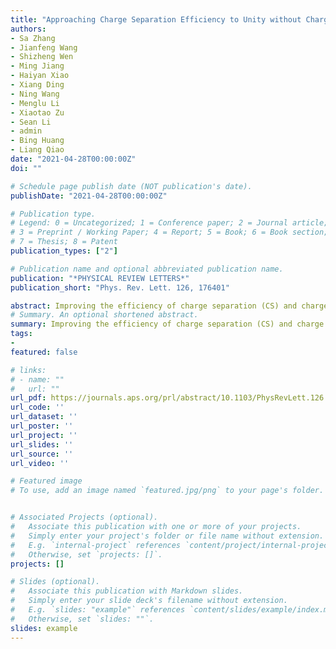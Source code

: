 ```yaml
---
title: "Approaching Charge Separation Efficiency to Unity without Charge Recombination"
authors:
- Sa Zhang
- Jianfeng Wang
- Shizheng Wen
- Ming Jiang
- Haiyan Xiao
- Xiang Ding
- Ning Wang
- Menglu Li
- Xiaotao Zu
- Sean Li
- admin
- Bing Huang
- Liang Qiao
date: "2021-04-28T00:00:00Z"
doi: ""

# Schedule page publish date (NOT publication's date).
publishDate: "2021-04-28T00:00:00Z"

# Publication type.
# Legend: 0 = Uncategorized; 1 = Conference paper; 2 = Journal article;
# 3 = Preprint / Working Paper; 4 = Report; 5 = Book; 6 = Book section;
# 7 = Thesis; 8 = Patent
publication_types: ["2"]

# Publication name and optional abbreviated publication name.
publication: "*PHYSICAL REVIEW LETTERS*"
publication_short: "Phys. Rev. Lett. 126, 176401"

abstract: Improving the efficiency of charge separation (CS) and charge transport (CT) is essential for almost all optoelectronic applications, yet its maximization remains a big challenge. Here we propose a conceptual strategy to achieve CS efficiency close to unity and simultaneously avoid charge recombination (CR) during CT in a ferroelectric polar-discontinuity (PD) superlattice structure, as demonstrated in (BaTiO3)m/(BiFeO3)n, which is fundamentally different from the existing mechanisms. The competition of interfacial dipole and ferroelectric PD induces opposite band bending in BiFeO3 and BaTiO3 sublattices. Consequently, the photoexcited electrons (e) and holes (h) in individual sublattices move forward to the opposite interfaces forming electrically isolated e and h channels, leading to a CS efficiency close to unity. Importantly, the spatial isolation of conduction channels in (BaTiO3)m/(BiFeO3)n enable suppression of CR during CT, thus realizing a unique band diagram for spatially orthogonal CS and CT. Remarkably, (BaTiO3)m/(BiFeO3)n can maintain a high photocurrent and large band gap simultaneously. Our results provide a fascinating illumination for designing artificial heterostructures toward ideal CS and CT in optoelectronic applications.
# Summary. An optional shortened abstract.
summary: Improving the efficiency of charge separation (CS) and charge transport (CT) is essential for almost all optoelectronic applications, yet its maximization remains a big challenge. Here we propose a conceptual strategy to achieve CS efficiency close to unity and simultaneously avoid charge recombination (CR) during CT in a ferroelectric polar-discontinuity (PD) superlattice structure, as demonstrated in (BaTiO3)m/(BiFeO3)n, which is fundamentally different from the existing mechanisms. The competition of interfacial dipole and ferroelectric PD induces opposite band bending in BiFeO3 and BaTiO3 sublattices. Consequently, the photoexcited electrons (e) and holes (h) in individual sublattices move forward to the opposite interfaces forming electrically isolated e and h channels, leading to a CS efficiency close to unity. Importantly, the spatial isolation of conduction channels in (BaTiO3)m/(BiFeO3)n enable suppression of CR during CT, thus realizing a unique band diagram for spatially orthogonal CS and CT. Remarkably, (BaTiO3)m/(BiFeO3)n can maintain a high photocurrent and large band gap simultaneously. Our results provide a fascinating illumination for designing artificial heterostructures toward ideal CS and CT in optoelectronic applications.
tags:
-
featured: false

# links:
# - name: ""
#   url: ""
url_pdf: https://journals.aps.org/prl/abstract/10.1103/PhysRevLett.126.176401
url_code: ''
url_dataset: ''
url_poster: ''
url_project: ''
url_slides: ''
url_source: ''
url_video: ''

# Featured image
# To use, add an image named `featured.jpg/png` to your page's folder. 


# Associated Projects (optional).
#   Associate this publication with one or more of your projects.
#   Simply enter your project's folder or file name without extension.
#   E.g. `internal-project` references `content/project/internal-project/index.md`.
#   Otherwise, set `projects: []`.
projects: []

# Slides (optional).
#   Associate this publication with Markdown slides.
#   Simply enter your slide deck's filename without extension.
#   E.g. `slides: "example"` references `content/slides/example/index.md`.
#   Otherwise, set `slides: ""`.
slides: example
---
```



